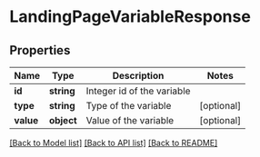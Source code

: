 # LandingPageVariableResponse

## Properties
Name | Type | Description | Notes
------------ | ------------- | ------------- | -------------
**id** | **string** | Integer id of the variable | 
**type** | **string** | Type of the variable | [optional] 
**value** | **object** | Value of the variable | [optional] 

[[Back to Model list]](../README.md#documentation-for-models) [[Back to API list]](../README.md#documentation-for-api-endpoints) [[Back to README]](../README.md)


